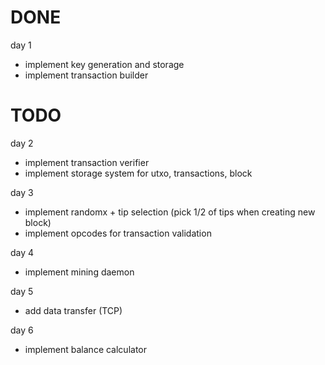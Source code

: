 # DONE
day 1
- implement key generation and storage 
- implement transaction builder
# TODO

day 2
- implement transaction verifier
- implement storage system for utxo, transactions, block

day 3
- implement randomx + tip selection (pick 1/2 of tips when creating new block)
- implement opcodes for transaction validation

day 4
- implement mining daemon

day 5
- add data transfer (TCP)

day 6
- implement balance calculator